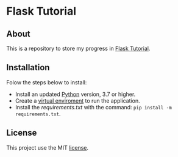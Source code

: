 # Flask Tutorial

## About

This is a repository to store my progress in 
[Flask Tutorial](https://flask.palletsprojects.com/en/2.1.x/tutorial/).

## Installation

Folow the steps below to install:

- Install an updated [Python](https://www.python.org/) version, 3.7 or higher.
- Create a 
[virtual enviroment](https://docs.python.org/3/library/venv.html) 
to run the application.
- Install the _requirements.txt_ with the command: `pip install -m requirements.txt`.

## License

This project use the MIT 
[license](https://github.com/tanhleno/flask-tutorial/blob/master/LICENSE).
